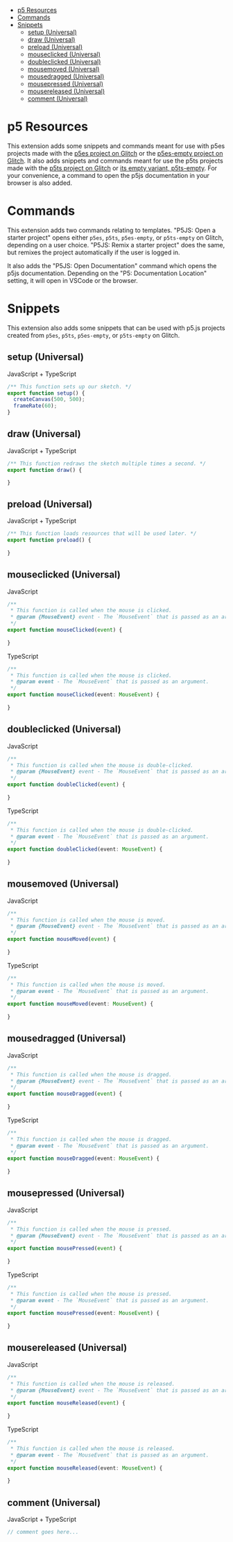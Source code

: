 - [p5 Resources](#p5-resources)
- [Commands](#commands)
- [Snippets](#snippets)
  - [setup (Universal)](#setup-universal)
  - [draw (Universal)](#draw-universal)
  - [preload (Universal)](#preload-universal)
  - [mouseclicked (Universal)](#mouseclicked-universal)
  - [doubleclicked (Universal)](#doubleclicked-universal)
  - [mousemoved (Universal)](#mousemoved-universal)
  - [mousedragged (Universal)](#mousedragged-universal)
  - [mousepressed (Universal)](#mousepressed-universal)
  - [mousereleased (Universal)](#mousereleased-universal)
  - [comment (Universal)](#comment-universal)

# p5 Resources

This extension adds some snippets and commands meant for use with p5es projects made with the [p5es project on Glitch](https://glitch.com/edit/#!/p5es) or the [p5es-empty project on Glitch](https://glitch.com/edit/#!/p5es-empty).
It also adds snippets and commands meant for use the p5ts projects made with the [p5ts project on Glitch](https://glitch.com/edit/#!/p5ts) or [its empty variant, p5ts-empty](https://glitch.com/edit/#!/p5ts-empty).
For your convenience, a command to open the p5js documentation in your browser is also added.

# Commands

This extension adds two commands relating to templates. "P5JS: Open a starter project" opens either `p5es`, `p5ts`, `p5es-empty`, or `p5ts-empty` on Glitch, depending on a user choice.
"P5JS: Remix a starter project" does the same, but remixes the project automatically if the user is logged in.

It also adds the "P5JS: Open Documentation" command which opens the p5js documentation. Depending on the "P5: Documentation Location" setting, it will open in VSCode or the browser.

# Snippets

This extension also adds some snippets that can be used with p5.js projects created from `p5es`, `p5ts`, `p5es-empty`, or `p5ts-empty` on Glitch.

## setup (Universal)

JavaScript + TypeScript

```javascript
/** This function sets up our sketch. */
export function setup() {
  createCanvas(500, 500);
  frameRate(60);
}
```

## draw (Universal)

JavaScript + TypeScript

```javascript
/** This function redraws the sketch multiple times a second. */
export function draw() {

}
```

## preload (Universal)

JavaScript + TypeScript

```javascript
/** This function loads resources that will be used later. */
export function preload() {
  
}
```

## mouseclicked (Universal)

JavaScript

```javascript
/**
 * This function is called when the mouse is clicked.
 * @param {MouseEvent} event - The `MouseEvent` that is passed as an argument.
 */
export function mouseClicked(event) {
  
}
```

TypeScript

```typescript
/**
 * This function is called when the mouse is clicked.
 * @param event - The `MouseEvent` that is passed as an argument.
 */
export function mouseClicked(event: MouseEvent) {
  
}
```

## doubleclicked (Universal)

JavaScript

```javascript
/**
 * This function is called when the mouse is double-clicked.
 * @param {MouseEvent} event - The `MouseEvent` that is passed as an argument.
 */
export function doubleClicked(event) {
  
}
```

TypeScript

```typescript
/**
 * This function is called when the mouse is double-clicked.
 * @param event - The `MouseEvent` that is passed as an argument.
 */
export function doubleClicked(event: MouseEvent) {
  
}
```

## mousemoved (Universal)

JavaScript

```javascript
/**
 * This function is called when the mouse is moved.
 * @param {MouseEvent} event - The `MouseEvent` that is passed as an argument.
 */
export function mouseMoved(event) {
  
}
```

TypeScript

```typescript
/**
 * This function is called when the mouse is moved.
 * @param event - The `MouseEvent` that is passed as an argument.
 */
export function mouseMoved(event: MouseEvent) {
  
}
```

## mousedragged (Universal)

JavaScript

```javascript
/**
 * This function is called when the mouse is dragged.
 * @param {MouseEvent} event - The `MouseEvent` that is passed as an argument.
 */
export function mouseDragged(event) {
  
}
```

TypeScript

```typescript
/**
 * This function is called when the mouse is dragged.
 * @param event - The `MouseEvent` that is passed as an argument.
 */
export function mouseDragged(event: MouseEvent) {
  
}
```

## mousepressed (Universal)

JavaScript

```javascript
/**
 * This function is called when the mouse is pressed.
 * @param {MouseEvent} event - The `MouseEvent` that is passed as an argument.
 */
export function mousePressed(event) {
  
}
```

TypeScript

```typescript
/**
 * This function is called when the mouse is pressed.
 * @param event - The `MouseEvent` that is passed as an argument.
 */
export function mousePressed(event: MouseEvent) {
  
}
```

## mousereleased (Universal)

JavaScript

```javascript
/**
 * This function is called when the mouse is released.
 * @param {MouseEvent} event - The `MouseEvent` that is passed as an argument.
 */
export function mouseReleased(event) {
  
}
```

TypeScript

```typescript
/**
 * This function is called when the mouse is released.
 * @param event - The `MouseEvent` that is passed as an argument.
 */
export function mouseReleased(event: MouseEvent) {
  
}
```

## comment (Universal)

JavaScript + TypeScript

```javascript
// comment goes here...
```